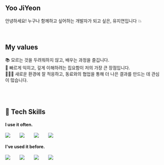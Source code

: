 ## Yoo JiYeon
안녕하세요! 누구나 함께하고 싶어하는 개발자가 되고 싶은, 유지연입니다 💥 
<br />
<br />
<br />
## My values
📚 모르는 것을 두려워하지 않고, 배우는 과정을 즐깁니다.<br />
🧠 빠르게 익히고, 깊게 이해하려는 집요함이 저의 가장 큰 장점입니다.<br />
👩🏻‍💻 새로운 환경에 잘 적응하고, 동료와의 협업을 통해 더 나은 결과를 만드는 데 관심이 많습니다.<br />
<br />
<br />
<br />
## 🚀 Tech Skills
#### I use it often.
<div style="display:flex;gap:30px;flex-wrap:wrap;">
   <img src="https://img.shields.io/badge/HTML5-E34F26?style=for-the-badge&logo=html5&logoColor=white">
   <img src="https://img.shields.io/badge/CSS3-1572B6?style=for-the-badge&logo=css3&logoColor=white">
   <img src="https://img.shields.io/badge/JavaScript-F7DF1E?style=for-the-badge&logo=javascript&logoColor=black">
   <img src="https://img.shields.io/badge/React-61DAFB?style=for-the-badge&logo=react&logoColor=black">
</div>

#### I've used it before.
<div style="display:flex;gap:30px;flex-wrap:wrap;">
   <img src="https://img.shields.io/badge/TypeScript-3178C6?style=for-the-badge&logo=typescript&logoColor=white">
   <img src="https://img.shields.io/badge/Java-007396?style=for-the-badge&logo=java&logoColor=white">
   <img src="https://img.shields.io/badge/Spring-6DB33F?style=for-the-badge&logo=spring&logoColor=white">
   <img src="https://img.shields.io/badge/Swift-FA7343?style=for-the-badge&logo=swift&logoColor=white">
</div>